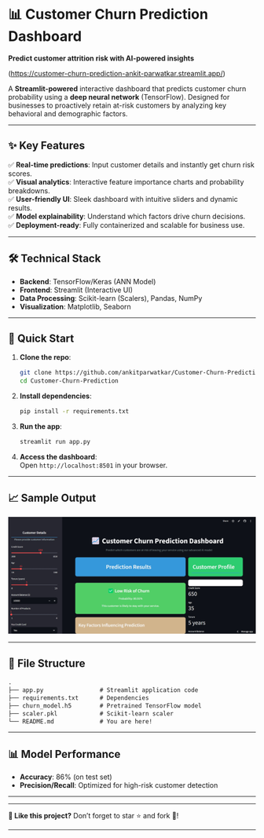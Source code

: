 # **📊 Customer Churn Prediction Dashboard**  
**Predict customer attrition risk with AI-powered insights**  

(https://customer-churn-prediction-ankit-parwatkar.streamlit.app/)   

A **Streamlit-powered** interactive dashboard that predicts customer churn probability using a **deep neural network** (TensorFlow). Designed for businesses to proactively retain at-risk customers by analyzing key behavioral and demographic factors.  

---

## **✨ Key Features**  
✅ **Real-time predictions**: Input customer details and instantly get churn risk scores.  
✅ **Visual analytics**: Interactive feature importance charts and probability breakdowns.  
✅ **User-friendly UI**: Sleek dashboard with intuitive sliders and dynamic results.  
✅ **Model explainability**: Understand which factors drive churn decisions.  
✅ **Deployment-ready**: Fully containerized and scalable for business use.  

---

## **🛠️ Technical Stack**  
- **Backend**: TensorFlow/Keras (ANN Model)  
- **Frontend**: Streamlit (Interactive UI)  
- **Data Processing**: Scikit-learn (Scalers), Pandas, NumPy  
- **Visualization**: Matplotlib, Seaborn  

---

## **🚀 Quick Start**  
1. **Clone the repo**:  
   ```bash
   git clone https://github.com/ankitparwatkar/Customer-Churn-Prediction.git
   cd Customer-Churn-Prediction
   ```

2. **Install dependencies**:  
   ```bash
   pip install -r requirements.txt
   ```

3. **Run the app**:  
   ```bash
   streamlit run app.py
   ```

4. **Access the dashboard**:  
   Open `http://localhost:8501` in your browser.  

---

## **📈 Sample Output**  
![Dashboard Preview](https://github.com/ankitparwatkar/Customer-Churn-Prediction/blob/main/Screenshot_26-4-2025_1569_customer-churn-prediction-ankit-parwatkar.streamlit.app.jpeg)  

---

## **📂 File Structure**  
```
.
├── app.py                # Streamlit application code
├── requirements.txt      # Dependencies
├── churn_model.h5        # Pretrained TensorFlow model
├── scaler.pkl            # Scikit-learn scaler
└── README.md             # You are here!
```

---

## **📊 Model Performance**  
- **Accuracy**: 86% (on test set)  
- **Precision/Recall**: Optimized for high-risk customer detection  

---


---

**🌟 Like this project?** Don’t forget to star ⭐ and fork 🍴!  

---
